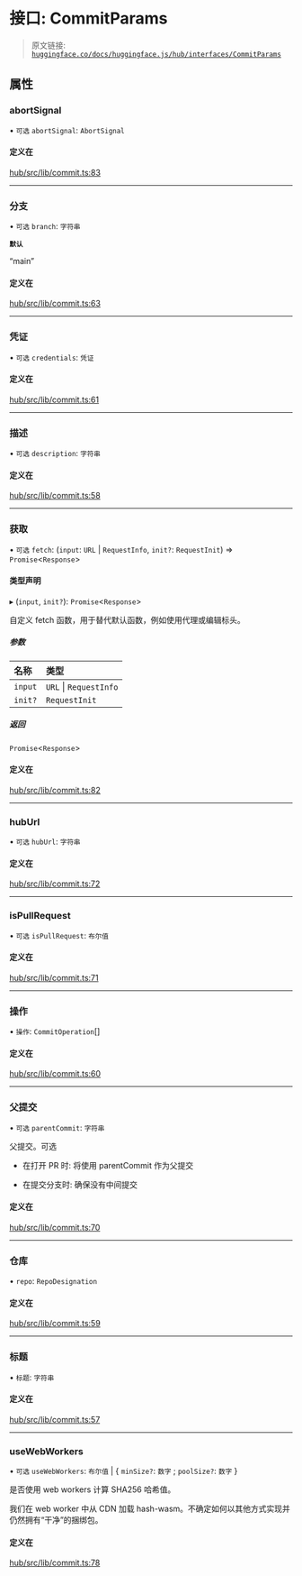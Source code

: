 # 接口: CommitParams

> 原文链接: [`huggingface.co/docs/huggingface.js/hub/interfaces/CommitParams`](https://huggingface.co/docs/huggingface.js/hub/interfaces/CommitParams)

## 属性

### abortSignal

• `可选` `abortSignal`: `AbortSignal`

#### 定义在

[hub/src/lib/commit.ts:83](https://github.com/huggingface/huggingface.js/blob/main/packages/hub/src/lib/commit.ts#L83)

* * *

### 分支

• `可选` `branch`: `字符串`

**`默认`**

“main”

#### 定义在

[hub/src/lib/commit.ts:63](https://github.com/huggingface/huggingface.js/blob/main/packages/hub/src/lib/commit.ts#L63)

* * *

### 凭证

• `可选` `credentials`: `凭证`

#### 定义在

[hub/src/lib/commit.ts:61](https://github.com/huggingface/huggingface.js/blob/main/packages/hub/src/lib/commit.ts#L61)

* * *

### 描述

• `可选` `description`: `字符串`

#### 定义在

[hub/src/lib/commit.ts:58](https://github.com/huggingface/huggingface.js/blob/main/packages/hub/src/lib/commit.ts#L58)

* * *

### 获取

• `可选` `fetch`: (`input`: `URL` | `RequestInfo`, `init?`: `RequestInit`) => `Promise`<`Response`>

#### 类型声明

▸ (`input`, `init?`): `Promise`<`Response`>

自定义 fetch 函数，用于替代默认函数，例如使用代理或编辑标头。

##### 参数

| 名称 | 类型 |
| :-- | :-- |
| `input` | `URL` &#124; `RequestInfo` |
| `init?` | `RequestInit` |

##### 返回

`Promise`<`Response`>

#### 定义在

[hub/src/lib/commit.ts:82](https://github.com/huggingface/huggingface.js/blob/main/packages/hub/src/lib/commit.ts#L82)

* * *

### hubUrl

• `可选` `hubUrl`: `字符串`

#### 定义在

[hub/src/lib/commit.ts:72](https://github.com/huggingface/huggingface.js/blob/main/packages/hub/src/lib/commit.ts#L72)

* * *

### isPullRequest

• `可选` `isPullRequest`: `布尔值`

#### 定义在

[hub/src/lib/commit.ts:71](https://github.com/huggingface/huggingface.js/blob/main/packages/hub/src/lib/commit.ts#L71)

* * *

### 操作

• `操作`: `CommitOperation`[]

#### 定义在

[hub/src/lib/commit.ts:60](https://github.com/huggingface/huggingface.js/blob/main/packages/hub/src/lib/commit.ts#L60)

* * *

### 父提交

• `可选` `parentCommit`: `字符串`

父提交。可选

+   在打开 PR 时: 将使用 parentCommit 作为父提交

+   在提交分支时: 确保没有中间提交

#### 定义在

[hub/src/lib/commit.ts:70](https://github.com/huggingface/huggingface.js/blob/main/packages/hub/src/lib/commit.ts#L70)

* * *

### 仓库

• `repo`: `RepoDesignation`

#### 定义在

[hub/src/lib/commit.ts:59](https://github.com/huggingface/huggingface.js/blob/main/packages/hub/src/lib/commit.ts#L59)

* * *

### 标题

• `标题`: `字符串`

#### 定义在

[hub/src/lib/commit.ts:57](https://github.com/huggingface/huggingface.js/blob/main/packages/hub/src/lib/commit.ts#L57)

* * *

### useWebWorkers

• `可选` `useWebWorkers`: `布尔值` | { `minSize?`: `数字` ; `poolSize?`: `数字` }

是否使用 web workers 计算 SHA256 哈希值。

我们在 web worker 中从 CDN 加载 hash-wasm。不确定如何以其他方式实现并仍然拥有“干净”的捆绑包。

#### 定义在

[hub/src/lib/commit.ts:78](https://github.com/huggingface/huggingface.js/blob/main/packages/hub/src/lib/commit.ts#L78)
